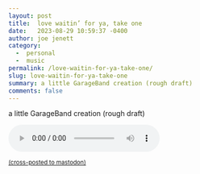 ```yaml
---
layout: post
title:  love waitin’ for ya, take one
date:   2023-08-29 10:59:37 -0400
author: joe jenett
category:
  -  personal
  -  music
permalink: /love-waitin-for-ya-take-one/
slug: love-waitin-for-ya-take-one
summary: a little GarageBand creation (rough draft)
comments: false
---
```

<p>a little GarageBand creation (rough draft)</p><p><audio controls="controls"><source src="/media/lovewaitinforya.take1.mp3" type="audio/mp3" /></audio> </p>

<a href="https://brid.gy/publish/mastodon"><small>(cross-posted to mastodon)</small></a>